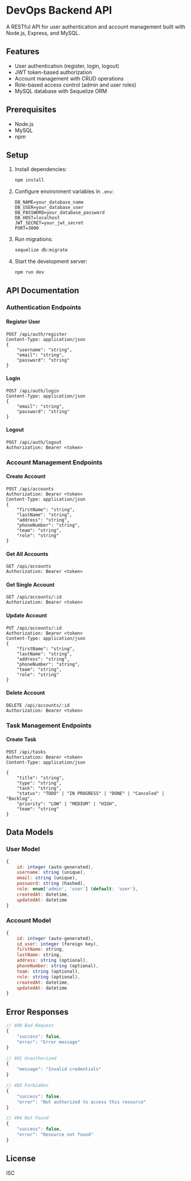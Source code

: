 # DevOps Backend API

A RESTful API for user authentication and account management built with Node.js, Express, and MySQL.

## Features

- User authentication (register, login, logout)
- JWT token-based authorization
- Account management with CRUD operations
- Role-based access control (admin and user roles)
- MySQL database with Sequelize ORM

## Prerequisites

- Node.js
- MySQL
- npm

## Setup

1. Install dependencies:

   ```bash
   npm install
   ```

2. Configure environment variables in `.env`:

   ```env
   DB_NAME=your_database_name
   DB_USER=your_database_user
   DB_PASSWORD=your_database_password
   DB_HOST=localhost
   JWT_SECRET=your_jwt_secret
   PORT=3000
   ```

3. Run migrations:

   ```bash
   sequelize db:migrate
   ```

4. Start the development server:
   ```bash
   npm run dev
   ```

## API Documentation

### Authentication Endpoints

#### Register User

```http
POST /api/auth/register
Content-Type: application/json
{
    "username": "string",
    "email": "string",
    "password": "string"
}
```

#### Login

```http
POST /api/auth/login
Content-Type: application/json
{
    "email": "string",
    "password": "string"
}
```

#### Logout

```http
POST /api/auth/logout
Authorization: Bearer <token>
```

### Account Management Endpoints

#### Create Account

```http
POST /api/accounts
Authorization: Bearer <token>
Content-Type: application/json
{
    "firstName": "string",
    "lastName": "string",
    "address": "string",
    "phoneNumber": "string",
    "team": "string",
    "role": "string"
}
```

#### Get All Accounts

```http
GET /api/accounts
Authorization: Bearer <token>
```

#### Get Single Account

```http
GET /api/accounts/:id
Authorization: Bearer <token>
```

#### Update Account

```http
PUT /api/accounts/:id
Authorization: Bearer <token>
Content-Type: application/json
{
    "firstName": "string",
    "lastName": "string",
    "address": "string",
    "phoneNumber": "string",
    "team": "string",
    "role": "string"
}
```

#### Delete Account

```http
DELETE /api/accounts/:id
Authorization: Bearer <token>
```

### Task Management Endpoints

#### Create Task
```http
POST /api/tasks
Authorization: Bearer <token>
Content-Type: application/json

{
    "title": "string",
    "type": "string",
    "task": "string",
    "status": "TODO" | "IN PROGRESS" | "DONE" | "Canceled" | "Backlog",
    "priority": "LOW" | "MEDIUM" | "HIGH",
    "team": "string"
}
```

## Data Models

### User Model

```javascript
{
    id: integer (auto-generated),
    username: string (unique),
    email: string (unique),
    password: string (hashed),
    role: enum['admin', 'user'] (default: 'user'),
    createdAt: datetime,
    updatedAt: datetime
}
```

### Account Model

```javascript
{
    id: integer (auto-generated),
    id_user: integer (foreign key),
    firstName: string,
    lastName: string,
    address: string (optional),
    phoneNumber: string (optional),
    team: string (optional),
    role: string (optional),
    createdAt: datetime,
    updatedAt: datetime
}
```

## Error Responses

```javascript
// 400 Bad Request
{
    "success": false,
    "error": "Error message"
}

// 401 Unauthorized
{
    "message": "Invalid credentials"
}

// 403 Forbidden
{
    "success": false,
    "error": "Not authorized to access this resource"
}

// 404 Not Found
{
    "success": false,
    "error": "Resource not found"
}
```

## License

ISC
